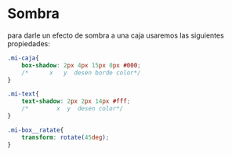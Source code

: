 # Sombra

para darle un efecto de sombra a una caja usaremos las siguientes  propiedades:

```css
.mi-caja{
	box-shadow: 2px 4px 15px 0px #000;
	/* 	    x   y  desen borde color*/
}

.mi-text{
	text-shadow: 2px 2px 14px #fff;
	/* 	      x  y  desen color*/
}

.mi-box__ratate{
	transform: rotate(45deg);
}

```
